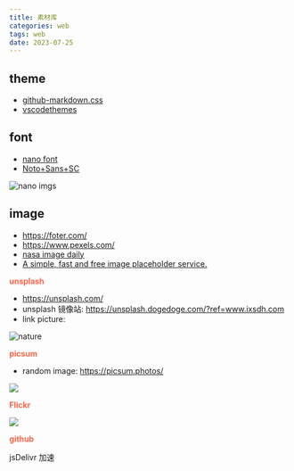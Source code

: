 ```yaml
---
title: 素材库
categories: web
tags: web
date: 2023-07-25
---
```


## theme

- [github-markdown.css](https://github.com/sindresorhus/github-markdown-css/blob/main/github-markdown.css)
- [vscodethemes](https://vscodethemes.com/)

## font

- [nano font](https://fonts.google.com/noto/specimen/Noto+Sans+TC/glyphs)
- [Noto+Sans+SC](https://fonts.google.com/noto/specimen/Noto+Sans+SC)

![nano imgs](https://cdn.jsdelivr.net/gh/YeeKal/img_land/blog/07/noto_sans.png)

## image

- https://foter.com/
- https://www.pexels.com/
- [nasa image daily](https://apod.nasa.gov/apod/ap230725.html)
- [A simple, fast and free image placeholder service.](https://placehold.co/)

**<font color='Tomato'>unsplash</font>**

- https://unsplash.com/
- unsplash 镜像站: https://unsplash.dogedoge.com/?ref=www.ixsdh.com
- link picture: 

![nature](https://source.unsplash.com/V4RTwPUAyoM)


**<font color='Tomato'>picsum</font>**

- random image: https://picsum.photos/

![](https://picsum.photos/600/400)

**<font color='Tomato'>Flickr</font>**

![](https://live.staticflickr.com/65535/53072309873_2aeb736ecd_o.png)

**<font color='Tomato'>github</font>**

jsDelivr 加速
